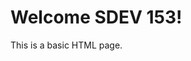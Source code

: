 
<html>
<head>
    <title>Ivy tech is the best! </title>
</head>
<body>
    <h1>Welcome SDEV 153!</h1>
    <p>This is a basic HTML page.</p>
</body>
</html>
